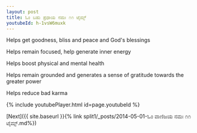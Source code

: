 ```yaml
---
layout: post
title: ಓಂ ಬಹು ಪ್ರಧಾಯ ನಮಃ ೧೧ ಟೈಮ್ಸ್
youtubeId: h-1vsW6muxk
---
```

 
 
Helps get goodness, bliss and peace and God's blessings
 
Helps remain focused, help generate inner energy 
 
Helps boost physical and mental health 
 
Helps remain grounded and generates a sense of gratitude towards the greater power 
 
Helps reduce bad karma
 
 
 
 


{% include youtubePlayer.html id=page.youtubeId %}
 
[Next]({{ site.baseurl }}{% link  split1/_posts/2014-05-01-ಓಂ ವಾಣಿಜಯ ನಮಃ ೧೧ ಟೈಮ್ಸ್.md%})
 
